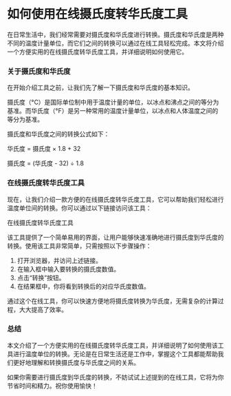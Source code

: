 如何使用在线摄氏度转华氏度工具
===============

在日常生活中，我们经常需要对摄氏度和华氏度进行转换。摄氏度和华氏度是两种不同的温度计量单位，而它们之间的转换可以通过在线工具轻松完成。本文将介绍一个方便实用的在线摄氏度转华氏度工具，并详细说明如何使用它。

### 关于摄氏度和华氏度

在开始介绍工具之前，让我们先了解一下摄氏度和华氏度的基本知识。

摄氏度（°C）是国际单位制中用于温度计量的单位，以冰点和沸点之间的等分为基准。而华氏度（°F）是另一种常用的温度计量单位，以冰点和人体温度之间的等分为基准。

摄氏度和华氏度之间的转换公式如下：

华氏度 = 摄氏度 × 1.8 + 32

摄氏度 = (华氏度 - 32) ÷ 1.8

### 在线摄氏度转华氏度工具

现在，让我们介绍一款方便的在线摄氏度转华氏度工具，它可以帮助我们轻松进行温度单位间的转换。你可以通过以下链接访问该工具：

在线摄氏度转华氏度工具

该工具提供了一个简单易用的界面，让用户能够快速准确地进行摄氏度到华氏度的转换。使用该工具非常简单，只需按照以下步骤操作：

1. 打开浏览器，并访问上述链接。
2. 在输入框中输入要转换的摄氏度数值。
3. 点击“转换”按钮。
4. 在结果框中，你将看到转换后的对应华氏度数值。

通过这个在线工具，你可以快速方便地将摄氏度转换为华氏度，无需复杂的计算过程，大大提高了效率。

### 总结

本文介绍了一个方便实用的在线摄氏度转华氏度工具，并详细说明了如何使用该工具进行温度单位的转换。无论是在日常生活还是工作中，掌握这个工具都能帮助我们更好地理解和转换摄氏度与华氏度之间的关系。

如果你需要进行摄氏度到华氏度的转换，不妨试试上述提到的在线工具，它将为你节省时间和精力。祝你使用愉快！